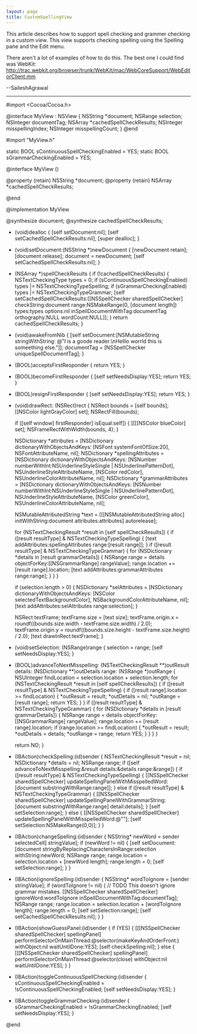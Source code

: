 ```yaml
---
layout: page
title: CustomSpellingView
---
```


This article describes how to support spell checking and grammer checking in a custom view. This view supports checking spelling using the Spelling pane and the Edit menu.

There aren't a lot of examples of how to do this. The best one I could find was WebKit:
http://trac.webkit.org/browser/trunk/WebKit/mac/WebCoreSupport/WebEditorClient.mm

 --SaileshAgrawal

----

    
#import <Cocoa/Cocoa.h>

@interface MyView : NSView
{
  NSString *document;
  NSRange selection;
  NSInteger documentTag;
  NSArray *cachedSpellCheckResults;
  NSInteger misspellingIndex;
  NSInteger misspellingCount;
}
@end



    
#import "MyView.h"


static BOOL sContinuousSpellCheckingEnabled = YES;
static BOOL sGrammarCheckingEnabled = YES;


@interface MyView ()

@property (retain) NSString *document;
@property (retain) NSArray *cachedSpellCheckResults;

@end


@implementation MyView

@synthesize document;
@synthesize cachedSpellCheckResults;

- (void)dealloc
{
  [self setDocument:nil];
  [self setCachedSpellCheckResults:nil];
  [super dealloc];
}

- (void)setDocument:(NSString *)newDocument
{
  [newDocument retain];
  [document release];
  document = newDocument;
  [self setCachedSpellCheckResults:nil];
}

- (NSArray *)spellCheckResults
{
  if (!cachedSpellCheckResults) {
    NSTextCheckingType types = 0;
    if (sContinuousSpellCheckingEnabled)
      types |= NSTextCheckingTypeSpelling;
    if (sGrammarCheckingEnabled)
      types |= NSTextCheckingTypeGrammar;
    [self setCachedSpellCheckResults:[[NSSpellChecker sharedSpellChecker]
                   checkString:document
                         range:NSMakeRange(0, [document length])
                         types:types
                       options:nil
        inSpellDocumentWithTag:documentTag
                   orthography:NULL
                     wordCount:NULL]];
  }
  return cachedSpellCheckResults;
}

- (void)awakeFromNib
{
  [self setDocument:[NSMutableString stringWithString:
      @"I is a goode reader.\nHelllo worrld this is someething else."]];
  documentTag = [NSSpellChecker uniqueSpellDocumentTag];
}

- (BOOL)acceptsFirstResponder
{
  return YES;
}

- (BOOL)becomeFirstResponder
{
  [self setNeedsDisplay:YES];
  return YES;
}

- (BOOL)resignFirstResponder
{
  [self setNeedsDisplay:YES];
  return YES;
}

- (void)drawRect: (NSRect)rect
{
  NSRect bounds = [self bounds];
  [[NSColor lightGrayColor] set];
  NSRectFill(bounds);

  if ([self window] firstResponder] isEqual:self]) {
    [[[[NSColor blueColor] set];
    NSFrameRectWithWidth(bounds, 4);
  }

  NSDictionary *attributes = [NSDictionary dictionaryWithObjectsAndKeys:
      [NSFont systemFontOfSize:20], NSFontAttributeName,
      nil];
  NSDictionary *spellingAttributes = [NSDictionary dictionaryWithObjectsAndKeys:
      [NSNumber numberWithInt:NSUnderlineStyleSingle | NSUnderlinePatternDot], NSUnderlineStyleAttributeName,
      [NSColor redColor], NSUnderlineColorAttributeName,
      nil];
  NSDictionary *grammarAttributes = [NSDictionary dictionaryWithObjectsAndKeys:
      [NSNumber numberWithInt:NSUnderlineStyleSingle | NSUnderlinePatternDot], NSUnderlineStyleAttributeName,
      [NSColor greenColor], NSUnderlineColorAttributeName,
      nil];

  NSMutableAttributedString *text = [[[NSMutableAttributedString alloc]
      initWithString:document
          attributes:attributes] autorelease];

  for (NSTextCheckingResult *result in [self spellCheckResults]) {
    if ([result resultType] & NSTextCheckingTypeSpelling) {
      [text addAttributes:spellingAttributes range:[result range]];
    }
    if ([result resultType] & NSTextCheckingTypeGrammar) {
      for (NSDictionary *details in [result grammarDetails]) {
        NSRange range = details objectForKey:[[NSGrammarRange] rangeValue];
        range.location += [result range].location;
        [text addAttributes:grammarAttributes range:range];
      }
    }
  }

  if (selection.length > 0) {
    NSDictionary *selAttributes = [NSDictionary dictionaryWithObjectsAndKeys:
        [NSColor selectedTextBackgroundColor], NSBackgroundColorAttributeName,
        nil];
    [text addAttributes:selAttributes
                  range:selection];
  }

  NSRect textFrame;
  textFrame.size = [text size];
  textFrame.origin.x = roundf((bounds.size.width - textFrame.size.width) / 2.0);
  textFrame.origin.y = roundf((bounds.size.height - textFrame.size.height) / 2.0);
  [text drawInRect:textFrame];
}

- (void)setSelection: (NSRange)range
{
  selection = range;
  [self setNeedsDisplay:YES];
}

- (BOOL)advanceToNextMisspelling: (NSTextCheckingResult **)outResult
                         details: (NSDictionary **)outDetails
                           range: (NSRange *)outRange
{
  NSUInteger findLocation = selection.location + selection.length;
  for (NSTextCheckingResult *result in [self spellCheckResults]) {
    if ([result resultType] & NSTextCheckingTypeSpelling) {
      if ([result range].location >= findLocation) {
        *outResult = result;
        *outDetails = nil;
        *outRange = [result range];
        return YES;
      }
    }
    if ([result resultType] & NSTextCheckingTypeGrammar) {
      for (NSDictionary *details in [result grammarDetails]) {
        NSRange range = details objectForKey:[[NSGrammarRange] rangeValue];
        range.location += [result range].location;
        if (range.location >= findLocation) {
          *outResult = result;
          *outDetails = details;
          *outRange = range;
          return YES;
        }
      }
    }
  }

  return NO;
}

- (IBAction)checkSpelling:(id)sender
{
  NSTextCheckingResult *result = nil;
  NSDictionary *details = nil;
  NSRange range;
  if ([self advanceToNextMisspelling:&result
                             details:&details
                               range:&range]) {
    if ([result resultType] & NSTextCheckingTypeSpelling) {
      [[NSSpellChecker sharedSpellChecker]
          updateSpellingPanelWithMisspelledWord:[document substringWithRange:range]];
    } else if ([result resultType] & NSTextCheckingTypeGrammar) {
        [[NSSpellChecker sharedSpellChecker]
            updateSpellingPanelWithGrammarString:[document substringWithRange:range]
                                          detail:details];
    }
    [self setSelection:range];
  } else {
    [[NSSpellChecker sharedSpellChecker]
        updateSpellingPanelWithMisspelledWord:@""];
    [self setSelection:NSMakeRange(0,0)];
  }
}

- (IBAction)changeSpelling:(id)sender
{
  NSString* newWord = sender selectedCell] stringValue];
  if (newWord != nil) {
    [self setDocument:
      [document stringByReplacingCharactersInRange:selection
                                        withString:newWord;
    NSRange range;
    range.location = selection.location + [newWord length];
    range.length = 0;
    [self setSelection:range];
  }
}

- (IBAction)ignoreSpelling:(id)sender
{
  NSString* wordToIgnore = [sender stringValue];
  if (wordToIgnore != nil) {
    // TODO This doesn't ignore grammar mistakes.
    [[NSSpellChecker sharedSpellChecker]
                    ignoreWord:wordToIgnore
        inSpellDocumentWithTag:documentTag];
    NSRange range;
    range.location = selection.location + [wordToIgnore length];
    range.length = 0;
    [self setSelection:range];
    [self setCachedSpellCheckResults:nil];
  }
}

- (IBAction)showGuessPanel:(id)sender
{
  if (YES) {
    [[[NSSpellChecker sharedSpellChecker] spellingPanel]
        performSelectorOnMainThread:@selector(makeKeyAndOrderFront:)
                         withObject:nil
                      waitUntilDone:YES];
    [self checkSpelling:nil];
  } else {
    [[[NSSpellChecker sharedSpellChecker] spellingPanel]
        performSelectorOnMainThread:@selector(close)
                         withObject:nil
                      waitUntilDone:YES];
  }
}

- (IBAction)toggleContinuousSpellChecking:(id)sender
{
  sContinuousSpellCheckingEnabled = !sContinuousSpellCheckingEnabled;
  [self setNeedsDisplay:YES];
}

- (IBAction)toggleGrammarChecking:(id)sender
{
  sGrammarCheckingEnabled = !sGrammarCheckingEnabled;
  [self setNeedsDisplay:YES];
}

@end

